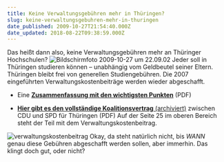 ```yaml
---
title: Keine Verwaltungsgebühren mehr in Thüringen?
slug: keine-verwaltungsgebuhren-mehr-in-thuringen
date_published: 2009-10-27T21:54:40.000Z
date_updated: 2018-08-22T09:38:59.000Z
---
```


Das heißt dann also, keine Verwaltungsgebühren mehr an Thüringer Hochschulen?
![Bildschirmfoto 2009-10-27 um 22.09.02](//www.thafaker.de/wp-content/uploads/2009/10/Bildschirmfoto-2009-10-27-um-22.09.02.jpg)
Jeder soll in Thüringen studieren können – unabhängig vom Geldbeutel seiner Eltern. Thüringen bleibt frei von generellen Studiengebühren. Die 2007 eingeführten Verwaltungskostenbeiträge werden wieder abgeschafft.

- Eine [**Zusammenfassung mit den wichtigsten Punkten**](http://spdnet.sozi.info/thueringen/dl/spd_positionen_koalition.pdf) (PDF)

- [**Hier gibt es den vollständige Koalitionsvertrag** (archiviert)](http://web.archive.org/web/20110904145025/http://spdnet.sozi.info:80/thueringen/dl/Koalitionsvereinbarung_SPD_CDU_Thueringen_2009.pdf) zwischen CDU und SPD für Thüringen (PDF) Auf der Seite 25 im oberen Bereich steht der Teil mit dem Verwaltungskostenbeitrag.

![verwaltungskostenbeitrag](//www.thafaker.de/wp-content/uploads/2009/10/verwaltungskostenbeitrag.jpg) Okay, da steht natürlich nicht, bis *WANN* genau diese Gebühren abgeschafft werden sollen, aber immerhin. Das klingt doch gut, oder nicht?
